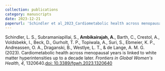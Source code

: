 ```yaml
---
collection: publications
category: manuscripts
date: 2023-12-21
paperurl: 'Schindler et al_2023_Cardiometabolic health across menopausal years is linked to white matter hyperintensities up to a decade laterFrontiers in Global Women's Health.pdf'
---
```


Schindler, L. S., Subramaniapillai, S., <b>Ambikairajah, A.</b>, Barth, C., Crestol, A., Voldsbekk, I., Beck, D., Gurholt, T. P., Topiwala, A., Suri, S., Ebmeier, K. P., Andreassen, O. A., Draganski, B., Westlye, L. T., & de Lange, A. M. G. (2023). Cardiometabolic health across menopausal years is linked to white matter hyperintensities up to a decade later. <i>Frontiers in Global Women's Health</i>, <i>4</i>, 1320640.[doi: 10.3389/fgwh.2023.1320640](https://doi.org/10.3389/fgwh.2023.1320640)
